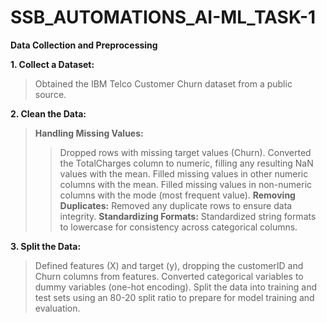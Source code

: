 # SSB_AUTOMATIONS_AI-ML_TASK-1

**Data Collection and Preprocessing**

**1. Collect a Dataset:**

> Obtained the IBM Telco Customer Churn dataset from a public source.

**2. Clean the Data:**

> **Handling Missing Values:**
>> Dropped rows with missing target values (Churn).
>> Converted the TotalCharges column to numeric, filling any resulting NaN values with the mean.
>> Filled missing values in other numeric columns with the mean.
>> Filled missing values in non-numeric columns with the mode (most frequent value).
> **Removing Duplicates:**
>> Removed any duplicate rows to ensure data integrity.
> **Standardizing Formats:**
>> Standardized string formats to lowercase for consistency across categorical columns.

**3. Split the Data:**

> Defined features (X) and target (y), dropping the customerID and Churn columns from features.
> Converted categorical variables to dummy variables (one-hot encoding).
> Split the data into training and test sets using an 80-20 split ratio to prepare for model training and evaluation.
